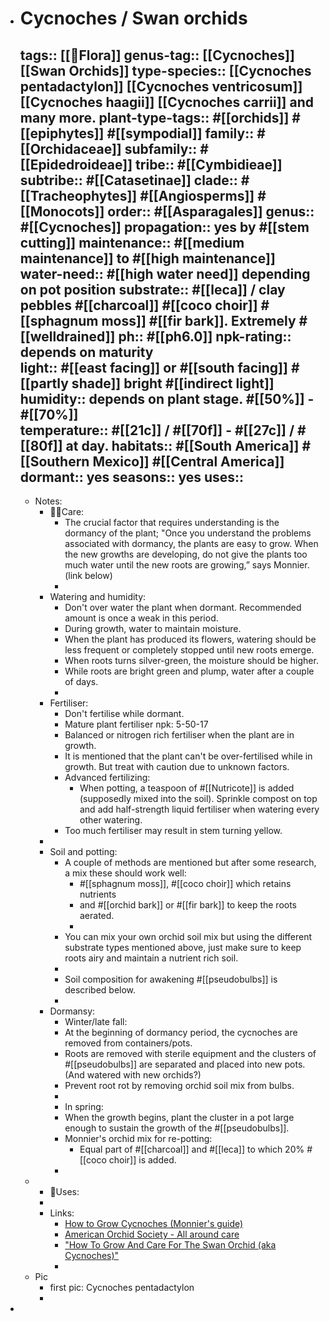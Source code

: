 - # Cycnoches / Swan orchids
  tags::  [[🌱Flora]]
  genus-tag:: [[Cycnoches]] [[Swan Orchids]]
  type-species:: [[Cycnoches pentadactylon]] [[Cycnoches ventricosum]] [[Cycnoches haagii]] [[Cycnoches carrii]] and many more.
  plant-type-tags:: #[[orchids]] #[[epiphytes]] #[[sympodial]]
  family:: #[[Orchidaceae]]
  subfamily:: #[[Epidedroideae]]
  tribe:: #[[Cymbidieae]]
  subtribe:: #[[Catasetinae]] 
  clade:: #[[Tracheophytes]] #[[Angiosperms]] #[[Monocots]] 
  order:: #[[Asparagales]]
  genus:: #[[Cycnoches]] 
  propagation:: yes by #[[stem cutting]]
  maintenance:: #[[medium maintenance]] to #[[high maintenance]]
  water-need:: #[[high water need]] depending on pot position
  substrate:: #[[leca]] / clay pebbles #[[charcoal]] #[[coco choir]] #[[sphagnum moss]] #[[fir bark]]. Extremely #[[welldrained]]
  ph:: #[[ph6.0]]
  npk-rating:: depends on maturity   
  light:: #[[east facing]] or #[[south facing]] #[[partly shade]] bright #[[indirect light]]
  humidity:: depends on plant stage. #[[50%]] - #[[70%]]  
  temperature:: #[[21c]] / #[[70f]] - #[[27c]] / #[[80f]] at day. 
  habitats::  #[[South America]] #[[Southern Mexico]] #[[Central America]]
  dormant:: yes
  seasons::  yes
  uses::
	-
	- Notes:
		- 🤲🏼Care:
			- The crucial factor that requires understanding is the dormancy of the plant;
			  "Once you understand the problems associated with dormancy, the plants are easy to grow. When the new growths are developing, do not give the plants too much water until the new roots are growing,” says Monnier. (link below)
			-
		- Watering and humidity:
			- Don't over water the plant when dormant. Recommended amount is once a weak in this period.
			- During growth, water to maintain moisture.
			- When the plant has produced its flowers, watering should be less frequent or completely stopped until new roots emerge.
			- When roots turns silver-green, the moisture should be higher.
			- While roots are bright green and plump, water after a couple of days.
			-
		- Fertiliser:
			- Don't fertilise while dormant.
			- Mature plant fertiliser npk: 5-50-17
			- Balanced or nitrogen rich fertiliser when the plant are in growth.
			- It is mentioned that the plant can't be over-fertilised while in growth. But treat with caution due to unknown factors.
			- Advanced fertilizing:
				- When potting, a teaspoon of #[[Nutricote]] is added (supposedly mixed into the soil). Sprinkle compost on top and add half-strength liquid fertiliser when watering every other watering.
			- Too much fertiliser may result in stem turning yellow.
		-
		- Soil and potting:
			- A couple of methods are mentioned but after some research, a mix these should work well:
				- #[[sphagnum moss]], #[[coco choir]] which retains nutrients
				- and #[[orchid bark]] or #[[fir bark]] to keep the roots aerated.
				-
			- You can mix your own orchid soil mix but using the different substrate types mentioned above, just make sure to keep roots airy and maintain a nutrient rich soil.
			-
			- Soil composition for awakening #[[pseudobulbs]] is described below.
			-
		- Dormansy:
			- Winter/late fall:
			- At the beginning of dormancy period, the cycnoches are removed from containers/pots.
			- Roots are removed with sterile equipment and the clusters of #[[pseudobulbs]] are separated and placed into new pots. (And watered with new orchids?)
			- Prevent root rot by removing orchid soil mix from bulbs.
			-
			- In spring:
			- When the growth begins, plant the cluster in a pot large enough to sustain the growth of the #[[pseudobulbs]].
			- Monnier's orchid mix for re-potting:
				- Equal part of #[[charcoal]] and #[[leca]] to which 20% #[[coco choir]] is added.
			-
	-
		- 🧪Uses:
		-
		- Links:
			- [How to Grow Cycnoches (Monnier's guide)](https://sonomaorchids.com/orchid-culture-articles-by-genus/cycnoches-culture-sik-no-keys/how-to-grow-cycnoches/)
			- [American Orchid Society - All around care ](https://www.aos.org/orchids/orchids-a-to-z/letter-c/cycnoches.aspx)
			- ["How To Grow And Care For The Swan Orchid (aka Cycnoches)"](https://positivebloom.com/swan-orchid/)
			-
	- Pic
		- first pic: Cycnoches pentadactylon
		-
-